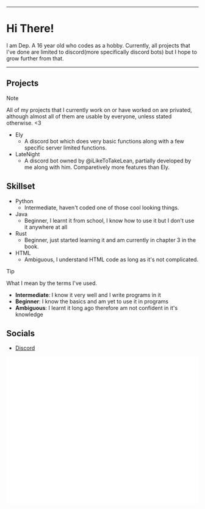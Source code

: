 ***

# Hi There!
I am Dep. A 16 year old who codes as a hobby. Currently, all projects that I've done are limited to discord(more specifically discord bots) but I hope to grow further from that.

***

## Projects
> [!NOTE]
> All of my projects that I currently work on or have worked on are privated, although almost all of them are usable by everyone, unless stated otherwise. <3
- Ely
  - A discord bot which does very basic functions along with a few specific server limited functions.
- LateNight
  - A discord bot owned by @iLikeToTakeLean, partially developed by me along with him. Comparetively more features than Ely.

## Skillset
- Python
  - Intermediate, haven't coded one of those cool looking things.
- Java
  - Beginner, I learnt it from school, I know how to use it but I don't use it anywhere at all
- Rust
  - Beginner, just started learning it and am currently in chapter 3 in the book.
- HTML
  - Ambiguous, I understand HTML code as long as it's not complicated.
> [!TIP]
> What I mean by the terms I've used.
> - **Intermediate**: I know it very well and I write programs in it
> - **Beginner**: I know the basics and am yet to use it in programs
> - **Ambiguous**: I learnt it long ago therefore am not confident in it's knowledge


## Socials
- [Discord](https://discord.com/users/688293803613880334)

![Github Stats](/github-metrics.svg)